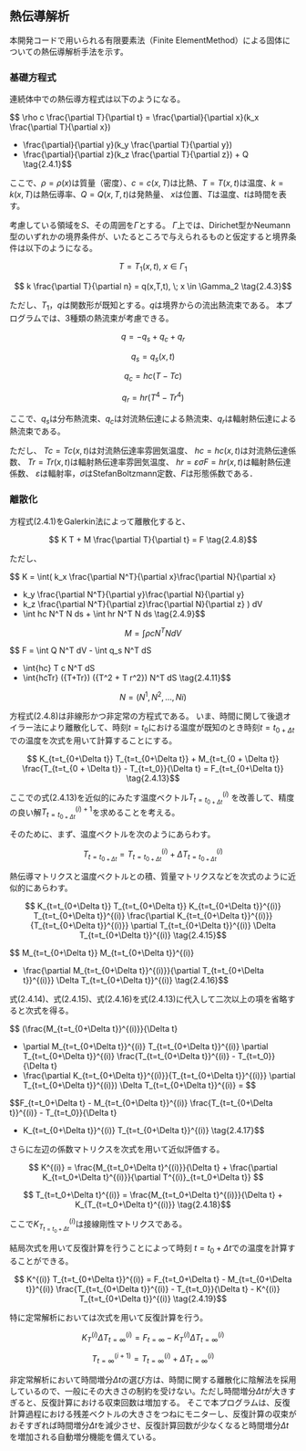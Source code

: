<script type="text/x-mathjax-config">
MathJax.Hub.Config({
  tex2jax: {
    inlineMath: [['$','$'], ['\\(','\\)']],
    processEscapes: true
  },
  CommonHTML: { matchFontHeight: true },
  displayAlign: "center"
});
</script>
<script async src="https://cdn.mathjax.org/mathjax/latest/MathJax.js?config=TeX-AMS_CHTML"></script>

## 熱伝導解析

本開発コードで用いられる有限要素法（Finite ElementMethod）による固体についての熱伝導解析手法を示す。

### 基礎方程式

連続体中での熱伝導方程式は以下のようになる。

$$
  \rho c \frac{\partial T}{\partial t} =
  \frac{\partial}{\partial x}(k_x \frac{\partial T}{\partial x})
+ \frac{\partial}{\partial y}(k_y \frac{\partial T}{\partial y})
+ \frac{\partial}{\partial z}(k_z \frac{\partial T}{\partial z}) + Q
\tag{2.4.1}$$

ここで、$\rho=\rho(x)$は質量（密度）、$c=c(x,T)$は比熱、$T=T(x,t)$は温度、$k=k(x,T)$は熱伝導率、$Q=Q(x,T,t)$は発熱量、
$x$は位置、$T$は温度、$t$は時間を表す。

考慮している領域を$S$、その周囲を$\Gamma$とする。
$\Gamma$上では、Dirichet型かNeumann型のいずれかの境界条件が、いたるところで与えられるものと仮定すると境界条件は以下のようになる。

$$
T = T_1(x,t), \; x \in \Gamma_1
\tag{2.4.2}$$

$$
k \frac{\partial T}{\partial n} = q(x,T,t), \; x \in \Gamma_2
\tag{2.4.3}$$

ただし、$T_1$，$q$は関数形が既知とする。$q$は境界からの流出熱流束である。
本プログラムでは、3種類の熱流束が考慮できる。

$$
q=-q_s+q_c+q_r
\tag{2.4.4}$$

$$
q_s=q_s(x,t)
\tag{2.4.5}$$

$$
q_c=hc(T-Tc)
\tag{2.4.6}$$

$$
q_r=hr(T^4-Tr^4)
\tag{2.4.7}$$

ここで、$q_s$は分布熱流束、$q_c$は対流熱伝達による熱流束、$q_r$は輻射熱伝達による熱流束である。

ただし、
$Tc=Tc(x,t)$は対流熱伝達率雰囲気温度、
$hc=hc(x,t)$は対流熱伝達係数、
$Tr=Tr(x,t)$は輻射熱伝達率雰囲気温度、
$hr=\varepsilon \sigma F = {hr(x,t)}$は輻射熱伝達係数、
$\varepsilon$は輻射率，$\sigma$はStefanBoltzmann定数、$F$は形態係数である．

### 離散化

方程式(2.4.1)をGalerkin法によって離散化すると、

$$
K T + M \frac{\partial T}{\partial t} = F
\tag{2.4.8}$$

ただし、

$$
K = \int( k_x \frac{\partial N^T}{\partial x}\frac{\partial N}{\partial x}
+ k_y \frac{\partial N^T}{\partial y}\frac{\partial N}{\partial y}
+ k_z \frac{\partial N^T}{\partial z}\frac{\partial N}{\partial z} ) dV
+ \int hc N^T N ds + \int hr N^T N ds
\tag{2.4.9}$$

$$
M = \int \rho c N^T N dV
\tag{2.4.10}$$

$$
F = \int Q N^T dV - \int q_s N^T dS
+ \int{hc} T c N^T dS
+ \int{hcTr} ({T+Tr}) ({T^2 + T r^2}) N^T dS
\tag{2.4.11}$$

$$
N = (N^1, N^2, \ldots, Ni)
\tag{2.4.12}$$

方程式(2.4.8)は非線形かつ非定常の方程式である。
いま、時間に関して後退オイラー法により離散化して、時刻$t=t_0$における温度が既知のとき時刻$t=t_{0+\Delta t}$での温度を次式を用いて計算することにする。

$$
K_{t=t_{0+\Delta t}} T_{t=t_{0+\Delta t}} + M_{t=t_{0 + \Delta t}} \frac{T_{t=t_{0 + \Delta t}} - T_{t=t_0}}{\Delta t} = F_{t=t_{0+\Delta t}}
\tag{2.4.13}$$

ここでの式(2.4.13)を近似的にみたす温度ベクトル$T_{t=t_{0+\Delta t}}^{(i)}$
を改善して、精度の良い解$T_{t=t_{0+\Delta t}}^{(i)+1}$を求めることを考える。

そのために、まず、温度ベクトルを次のようにあらわす。

$$
T_{t=t_{0+\Delta t}}=
T_{t=t_{0+\Delta t}}^{(i)} + \Delta T_{t=t_{0+\Delta t}}^{(i)}
\tag{2.4.14}$$

熱伝導マトリクスと温度ベクトルとの積、質量マトリクスなどを次式のように近似的にあらわす。

$$
K_{t=t_{0+\Delta t}} T_{t=t_{0+\Delta t}}
K_{t=t_{0+\Delta t}}^{(i)} T_{t=t_{0+\Delta t}}^{(i)}
\frac{\partial K_{t=t_{0+\Delta t}}^{(i)}}{T_{t=t_{0+\Delta t}}^{(i)}}
\partial T_{t=t_{0+\Delta t}}^{(i)} \Delta T_{t=t_{0+\Delta t}}^{(i)}
\tag{2.4.15}$$

$$
M_{t=t_{0+\Delta t}}
M_{t=t_{0+\Delta t}}^{(i)}
+ \frac{\partial M_{t=t_{0+\Delta t}}^{(i)}}{\partial T_{t=t_{0+\Delta t}}^{(i)}}
\Delta T_{t=t_{0+\Delta t}}^{(i)}
\tag{2.4.16}$$

式(2.4.14)、式(2.4.15)、式(2.4.16)を式(2.4.13)に代入して二次以上の項を省略すると次式を得る。

$$
(\frac{M_{t=t_{0+\Delta t}}^{(i)}}{\Delta t}
+ \partial M_{t=t_{0+\Delta t}}^{(i)} T_{t=t_{0+\Delta t}}^{(i)}
\partial T_{t=t_{0+\Delta t}}^{(i)}
\frac{T_{t=t_{0+\Delta t}}^{(i)} - T_{t=t_0}}{\Delta t}
+ \frac{\partial K_{t=t_{0+\Delta t}}^{(i)}}{T_{t=t_{0+\Delta t}}^{(i)}}
\partial T_{t=t_{0+\Delta t}}^{(i)})
\Delta T_{t=t_{0+\Delta t}}^{(i)} =
$$

$$F_{t=t_0+\Delta t} - M_{t=t_{0+\Delta t}}^{(i)}
\frac{T_{t=t_{0+\Delta t}}^{(i)} - T_{t=t_0}}{\Delta t}
- K_{t=t_{0+\Delta t}}^{(i)} T_{t=t_{0+\Delta t}}^{(i)}
\tag{2.4.17}$$

さらに左辺の係数マトリクスを次式を用いて近似評価する。

$$
K^{(i)} = \frac{M_{t=t_0+\Delta t}^{(i)}}{\Delta t} +
\frac{\partial K_{t=t_0+\Delta t}^{(i)}}{\partial T^{(i)}_{t=t_0+\Delta t}}
$$

$$
T_{t=t_0+\Delta t}^{(i)}
= \frac{M_{t=t_0+\Delta t}^{(i)}}{\Delta t} + K_{T_{t=t_0+\Delta t}^{(i)}}
\tag{2.4.18}$$

ここで$K_{T_{t=t_0+\Delta t}}^{(i)}$は接線剛性マトリクスである。

結局次式を用いて反復計算を行うことによって時刻 $t=t_0+\Delta t$での温度を計算することができる。

$$
K^{(i)} T_{t=t_{0+\Delta t}}^{(i)} = F_{t=t_0+\Delta t} - M_{t=t_{0+\Delta t}}^{(i)} \frac{T_{t=t_{0+\Delta t}}^{(i)} - T_{t=t_0}}{\Delta t} - K^{(i)} T_{t=t_{0+\Delta t}}^{(i)}
\tag{2.4.19}$$

特に定常解析においては次式を用いて反復計算を行う。

$$
K_T^{(i)} \Delta T_{t=\infty}^{(i)} = F_{t=\infty} - K_T^{(i)} \Delta T_{t=\infty}^{(i)}
$$

$$
T_{t=\infty}^{(i+1)} = T_{t=\infty}^{(i)} + \Delta{T}_{t=\infty}^{(i)}
\tag{2.4.20}$$

非定常解析において時間増分$\Delta t$の選び方は、時間に関する離散化に陰解法を採用しているので、一般にその大きさの制約を受けない。ただし時間増分$\Delta t$が大きすぎると、反復計算における収束回数は増加する。
そこで本プログラムは、反復計算過程における残差ベクトルの大きさをつねにモニターし、反復計算の収束がおそすぎれば時間増分$\Delta t$を減少させ、反復計算回数が少なくなると時間増分$\Delta t$を増加される自動増分機能を備えている。

